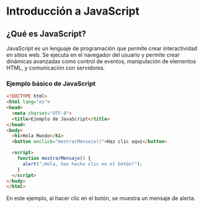 # Introducción a JavaScript

## ¿Qué es JavaScript?

JavaScript es un lenguaje de programación que permite crear interactividad en sitios web. Se ejecuta en el navegador del usuario y permite crear dinámicas avanzadas como control de eventos, manipulación de elementos HTML, y comunicación con servidores.

### Ejemplo básico de JavaScript

```html
<!DOCTYPE html>
<html lang="es">
<head>
  <meta charset="UTF-8">
  <title>Ejemplo de JavaScript</title>
</head>
<body>
  <h1>Hola Mundo</h1>
  <button onclick="mostrarMensaje()">Haz clic aquí</button>

  <script>
    function mostrarMensaje() {
      alert("¡Hola, has hecho clic en el botón!");
    }
  </script>
</body>
</html>
```

En este ejemplo, al hacer clic en el botón, se muestra un mensaje de alerta.
